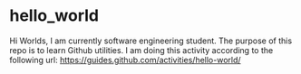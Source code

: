 # hello_world
Hi Worlds,
I am currently software engineering student. The purpose of this repo is to learn Github utilities. I am doing this activity according to the following url:
https://guides.github.com/activities/hello-world/
